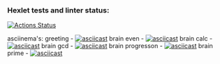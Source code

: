 ### Hexlet tests and linter status:
[![Actions Status](https://github.com/Semyon1101o/frontend-project-44/actions/workflows/hexlet-check.yml/badge.svg)](https://github.com/Semyon1101o/frontend-project-44/actions)

asciinema's:
greeting - [![asciicast](https://asciinema.org/a/659829.svg)](https://asciinema.org/a/659829)
brain even - [![asciicast](https://asciinema.org/a/659831.svg)](https://asciinema.org/a/659831)
brain calc - [![asciicast](https://asciinema.org/a/659830.svg)](https://asciinema.org/a/659830)
brain gcd - [![asciicast](https://asciinema.org/a/659832.svg)](https://asciinema.org/a/659832)
brain progresson - [![asciicast](https://asciinema.org/a/659833.svg)](https://asciinema.org/a/659833)
brain prime - [![asciicast](https://asciinema.org/a/659835.svg)](https://asciinema.org/a/659835)

